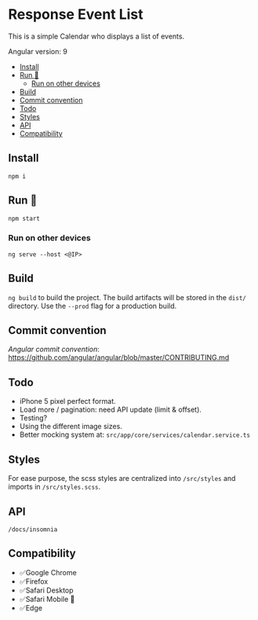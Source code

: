 # Response Event List <!-- omit in toc -->

This is a simple Calendar who displays a list of events.

Angular version: 9

- [Install](#install)
- [Run 🚀](#run-%f0%9f%9a%80)
  - [Run on other devices](#run-on-other-devices)
- [Build](#build)
- [Commit convention](#commit-convention)
- [Todo](#todo)
- [Styles](#styles)
- [API](#api)
- [Compatibility](#compatibility)

## Install

`npm i`

## Run 🚀

`npm start`

### Run on other devices

`ng serve --host <@IP>`

## Build

`ng build` to build the project. The build artifacts will be stored in the `dist/` directory. Use the `--prod` flag for a production build.

## Commit convention

*Angular commit convention*: https://github.com/angular/angular/blob/master/CONTRIBUTING.md

## Todo

- iPhone 5 pixel perfect format.
- Load more / pagination: need API update (limit & offset).
- Testing?
- Using the different image sizes.
- Better mocking system at: `src/app/core/services/calendar.service.ts`

## Styles

For ease purpose, the scss styles are centralized into `/src/styles` and imports in `/src/styles.scss`.

## API

`/docs/insomnia`

## Compatibility

- ✅Google Chrome
- ✅Firefox
- ✅Safari Desktop
- ✅Safari Mobile 📱
- ✅Edge 
